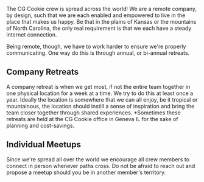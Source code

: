 The CG Cookie crew is spread across the world! We are a remote company, by design, such that we are each 
enabled and empowered to live in the place that makes us happy. Be that in the plains of Kansas or the 
mountains of North Carolina, the only real requirement is that we each have a steady internet connection.

Being remote, though, we have to work harder to ensure we're properly communicating. One way do this is through annual, or bi-annual retreats.

## Company Retreats

A company retreat is when we get most, if not the entire team together in one physical location for a week at a time. We try to do this at least once a year. Ideally the location is somewhere that we can all enjoy, be it tropical or mountainous, the location should instill a sense of inspiration and bring the team closer together through shared experiences. *Sometimes these retreats are held at the CG Cookie office in Geneva IL for the sake of planning and cost-savings. 

## Individual Meetups

Since we're spread all over the world we encourage all crew members to connect in person whenever paths cross. Do not be afraid to reach out and propose a meetup should you be in another member's territory.
